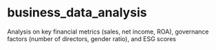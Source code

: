 # business_data_analysis
Analysis on key financial metrics (sales, net income, ROA), governance factors (number of directors, gender ratio), and ESG scores

